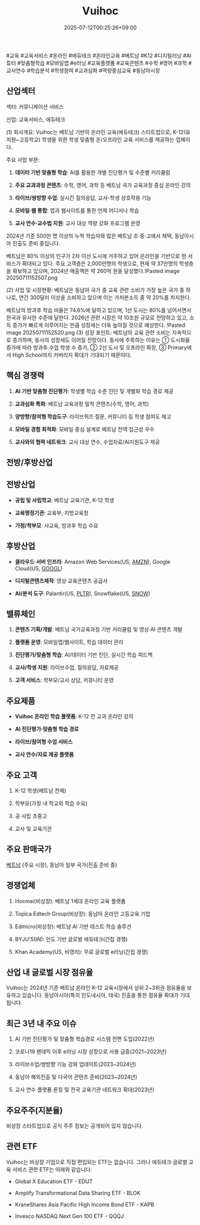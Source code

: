 ﻿---
title: "Vuihoc"
date: 2025-07-12T00:25:26+09:00
lastmod: 2025-07-12T00:25:26+09:00
type: docs
sidebar:
  open: true
weight: 946
---
<div style="display:none">
  <meta property="article:published_time" content="2025-07-11T15:25:26Z" />
  <meta property="article:modified_time" content="2025-07-11T15:25:26Z" />
</div>
#교육 #교육서비스 #온라인 #에듀테크 #온라인교육 #베트남 #K12 #디지털러닝 #AI튜터 #맞춤형학습 #모바일앱 #e러닝 #교육플랫폼 #교육콘텐츠 #수학 #영어 #과학 #교사연수 #학습분석 #학생참여 #교과심화 #역량중심교육 #동남아시장

## 산업섹터

섹터: 커뮤니케이션 서비스

산업: 교육서비스, 에듀테크

(1) 회사개요: 
Vuihoc는 베트남 기반의 온라인 교육(에듀테크) 스타트업으로, K-12(유치원~고등학교) 학생을 위한 학생 맞춤형 온/오프라인 교육 서비스를 제공하는 업체이다. 

주요 사업 부문:

1. **데이터 기반 맞춤형 학습**: AI를 활용한 개별 진단평가 및 수준별 커리큘럼
    
2. **주요 교과과정 콘텐츠**: 수학, 영어, 과학 등 베트남 국가 교육과정 중심 온라인 강의
    
3. **라이브/쌍방향 수업**: 실시간 질의응답, 교사-학생 상호작용 기능
    
4. **모바일·웹 통합**: 앱과 웹사이트를 통한 언제 어디서나 학습
    
5. **교사 연수·교수법 지원**: 교사 대상 역량 강화 프로그램 운영

2024년 기준 500만 명 이상의 누적 학습자와 많은 베트남 초·중·고에서 채택, 동남아시아 진출도 준비 중입니다.

베트남은 80% 이상의 인구가 2차 이선 도시에 거주하고 있어 온라인을 기반으로 한 서비스가 확대되고 있다. 주요 고객층은 2,000만명의 학생으로, 현재 약 37만명의 학생층을 확보하고 있으며, 2024년 매출액은 약 260억 원을 달성했다.!Pasted image 20250711152507.png

(2) 사업 및 시장현황: 베트남은 동남아 국가 중 교육 관련 소비가 가장 높은 국가 중 하나로, 연간 300달러 이상을 소비하고 있으며 이는 가처분소득 중 약 20%를 차지한다. 

베트남의 방과후 학습 비율은 74.6%에 달하고 있으며, 1선 도시는 80%를 넘어서면서 한국과 유사한 수준에 달한다. 2026년 관련 시장은 약 10조원 규모로 전망하고 있고, 소득 증가가 빠르게 이루어지는 만큼 성장세는 더욱 높아질 것으로 예상한다.
!Pasted image 20250711152520.png
(3) 성장 포인트: 베트남의 교육 관련 소비는 지속적으로 증가하며, 동사의 성장세도 이어질 전망이다. 동사에 주목하는 이유는 ① 도시화율 증가에 따라 방과후 수업 학생 수 증가, ② 2선 도시 및 오프라인 확장, ③ Primary에서 High School까지 커버리지 확대가 기대되기 때문이다.

## 핵심 경쟁력

1. **AI 기반 맞춤형 진단평가**: 학생별 학습 수준 진단 및 개별화 학습 경로 제공
    
2. **교과심화 특화**: 베트남 교육과정 밀착 콘텐츠(수학, 영어, 과학)
    
3. **양방향/참여형 학습도구**: 라이브퀴즈·질문, 커뮤니티 등 학생 참여도 제고
    
4. **모바일 경험 최적화**: 모바일 중심 설계로 베트남 전역 접근성 우수
    
5. **교사와의 협력 네트워크**: 교사 대상 연수, 수업자료/AI지원도구 제공

## 전방/후방산업

## 전방산업

- **공립 및 사립학교**: 베트남 교육기관, K-12 학생
    
- **교육행정기관**: 교육부, 지방교육청
    
- **가정/학부모**: 사교육, 방과후 학습 수요

## 후방산업

- **클라우드·서버 인프라**: Amazon Web Services(US, [AMZN](/company-analysis/amzn/)), Google Cloud(US, [GOOGL](/company-analysis/googl/))
    
- **디지털콘텐츠제작**: 영상·교육콘텐츠 공급사
    
- **AI/분석 도구**: Palantir(US, [PLTR](/company-analysis/pltr/)), Snowflake(US, [SNOW](/company-analysis/snow/))

## 밸류체인

1. **콘텐츠 기획/개발**: 베트남 국가교육과정 기반 커리큘럼 및 영상·AI 콘텐츠 개발
    
2. **플랫폼 운영**: 모바일앱/웹사이트, 학습 데이터 관리
    
3. **진단평가/맞춤형 학습**: AI/데이터 기반 진단, 실시간 학습 피드백
    
4. **교사/학생 지원**: 라이브수업, 질의응답, 자료제공
    
5. **고객 서비스**: 학부모/교사 상담, 커뮤니티 운영

## 주요제품

- **Vuihoc 온라인 학습 플랫폼**: K-12 전 교과 온라인 강의
    
- **AI 진단평가·맞춤형 학습 경로**
    
- **라이브/참여형 수업 서비스**
    
- **교사 연수/자료 제공 플랫폼**

## 주요 고객

1. K-12 학생(베트남 전체)
    
2. 학부모(가정 내 학교외 학습 수요)
    
3. 공·사립 초중고
    
4. 교사 및 교육기관

## 주요 판매국가

[베트남](/industry-study/4국가베트남/) (주요 시장), 동남아 일부 국가(진출 준비 중)

## 경쟁업체

1. Hocmai(비상장): 베트남 1세대 온라인 교육 플랫폼
    
2. Topica Edtech Group(비상장): 동남아 온라인 고등교육 기업
    
3. Edmicro(비상장): 베트남 AI 기반 테스트·학습 솔루션
    
4. BYJU'S(IN): 인도 기반 글로벌 에듀테크(간접 경쟁)
    
5. Khan Academy(US, 비영리): 무료 글로벌 e러닝(간접 경쟁)

## 산업 내 글로벌 시장 점유율

Vuihoc는 2024년 기준 베트남 온라인 K-12 교육시장에서 상위 2~3위권 점유율을 보유하고 있습니다. 동남아시아(특히 인도네시아, 태국) 진출을 통한 점유율 확대가 기대됩니다.

## 최근 3년 내 주요 이슈

1. AI 기반 진단평가 및 맞춤형 학습경로 시스템 전면 도입(2022년)
    
2. 코로나19 팬데믹 이후 e러닝 시장 성장으로 사용 급증(2021~2023년)
    
3. 라이브수업/쌍방향 기능 강화 업데이트(2023~2024년)
    
4. 동남아 해외진출 및 다국어 콘텐츠 준비(2023~2024년)
    
5. 교사 연수 플랫폼 론칭 및 전국 교육기관 네트워크 확대(2023년)

## 주요주주(지분율)

비상장 스타트업으로 공식 주주 정보는 공개되어 있지 않습니다.

## 관련 ETF

Vuihoc는 비상장 기업으로 직접 편입되는 ETF는 없습니다. 그러나 에듀테크·글로벌 교육 서비스 관련 ETF는 아래와 같습니다:

- Global X Education ETF - EDUT
    
- Amplify Transformational Data Sharing ETF - BLOK
    
- KraneShares Asia Pacific High Income Bond ETF - KAPB
    
- Invesco NASDAQ Next Gen 100 ETF - QQQJ

